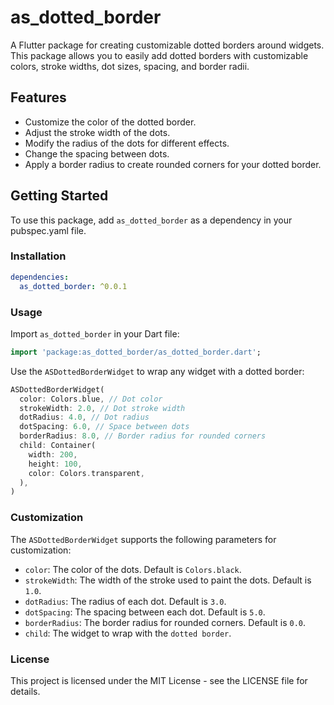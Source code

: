 # as_dotted_border

A Flutter package for creating customizable dotted borders around widgets. This package allows you to easily add dotted borders with customizable colors, stroke widths, dot sizes, spacing, and border radii.

## Features

- Customize the color of the dotted border.
- Adjust the stroke width of the dots.
- Modify the radius of the dots for different effects.
- Change the spacing between dots.
- Apply a border radius to create rounded corners for your dotted border.

## Getting Started

To use this package, add `as_dotted_border` as a dependency in your pubspec.yaml file.

### Installation

```yaml
dependencies:
  as_dotted_border: ^0.0.1
```

### Usage

Import `as_dotted_border` in your Dart file:

```dart
import 'package:as_dotted_border/as_dotted_border.dart';
```

Use the `ASDottedBorderWidget` to wrap any widget with a dotted border:

```dart
ASDottedBorderWidget(
  color: Colors.blue, // Dot color
  strokeWidth: 2.0, // Dot stroke width
  dotRadius: 4.0, // Dot radius
  dotSpacing: 6.0, // Space between dots
  borderRadius: 8.0, // Border radius for rounded corners
  child: Container(
    width: 200,
    height: 100,
    color: Colors.transparent,
  ),
)
```

### Customization

The `ASDottedBorderWidget` supports the following parameters for customization:

* `color`: The color of the dots. Default is `Colors.black`.
* `strokeWidth`: The width of the stroke used to paint the dots. Default is `1.0`.
* `dotRadius`: The radius of each dot. Default is `3.0`.
* `dotSpacing`: The spacing between each dot. Default is `5.0`.
* `borderRadius`: The border radius for rounded corners. Default is `0.0`.
* `child`: The widget to wrap with the `dotted border`.

### License

This project is licensed under the MIT License - see the LICENSE file for details.

